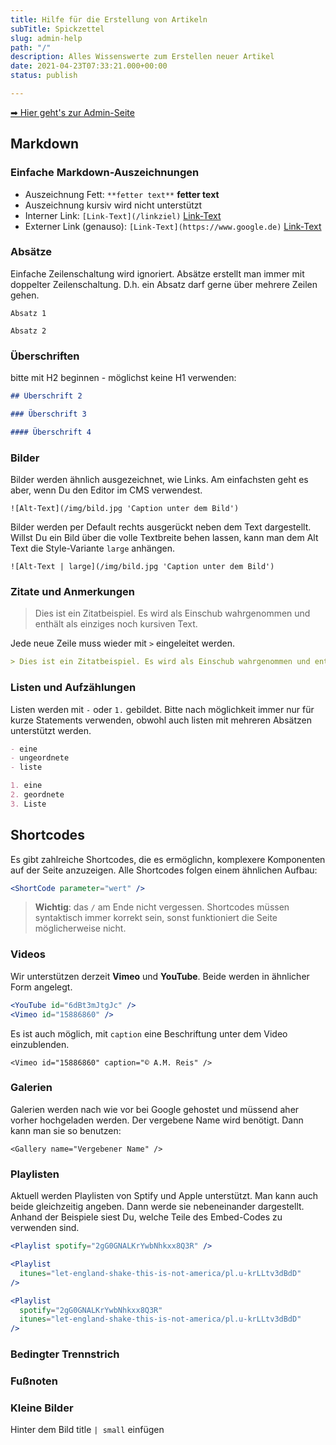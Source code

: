 ```yaml
---
title: Hilfe für die Erstellung von Artikeln
subTitle: Spickzettel
slug: admin-help
path: "/"
description: Alles Wissenswerte zum Erstellen neuer Artikel
date: 2021-04-23T07:33:21.000+00:00
status: publish

---
```

[➡ Hier geht's zur Admin-Seite](/admin)

## Markdown

### Einfache Markdown-Auszeichnungen

* Auszeichnung Fett: `**fetter text**` **fetter text**
* Auszeichnung kursiv wird nicht unterstützt
* Interner Link: `[Link-Text](/linkziel)` [Link-Text](/admin-help)
* Externer Link (genauso): `[Link-Text](https://www.google.de)` [Link-Text](https://www.google.de)

### Absätze

Einfache Zeilenschaltung wird ignoriert. Absätze erstellt man immer mit doppelter Zeilenschaltung. D.h. ein Absatz darf gerne über mehrere Zeilen gehen.

    Absatz 1
    
    Absatz 2

### Überschriften

bitte mit H2 beginnen - möglichst keine H1 verwenden:

```md
## Überschrift 2

### Überschrift 3

#### Überschrift 4
```

### Bilder

Bilder werden ähnlich ausgezeichnet, wie Links. Am einfachsten geht es aber, wenn Du den Editor im CMS verwendest.

    ![Alt-Text](/img/bild.jpg 'Caption unter dem Bild')

Bilder werden per Default rechts ausgerückt neben dem Text dargestellt. Willst Du ein Bild über die volle Textbreite behen lassen, kann man dem Alt Text die Style-Variante `large` anhängen.

    ![Alt-Text | large](/img/bild.jpg 'Caption unter dem Bild')

### Zitate und Anmerkungen

> Dies ist ein Zitatbeispiel. Es wird als Einschub wahrgenommen und enthält als einziges noch kursiven Text.

Jede neue Zeile muss wieder mit `>` eingeleitet werden.

```md
> Dies ist ein Zitatbeispiel. Es wird als Einschub wahrgenommen und enthält als einziges noch kursiven Text.
```

### Listen und Aufzählungen

Listen werden mit `-` oder `1.` gebildet. Bitte nach möglichkeit immer nur für kurze Statements verwenden, obwohl auch listen mit mehreren Absätzen unterstützt werden.

```md
- eine
- ungeordnete
- liste

1. eine
2. geordnete
3. Liste
```

## Shortcodes

Es gibt zahlreiche Shortcodes, die es ermöglichn, komplexere Komponenten auf der Seite anzuzeigen. Alle Shortcodes folgen einem ähnlichen Aufbau:

```jsx
<ShortCode parameter="wert" />
```

> **Wichtig**: das `/` am Ende nicht vergessen. Shortcodes müssen syntaktisch immer korrekt sein, sonst funktioniert die Seite möglicherweise nicht.

### Videos

Wir unterstützen derzeit **Vimeo** und **YouTube**. Beide werden in ähnlicher Form angelegt.

```jsx
<YouTube id="6dBt3mJtgJc" />
<Vimeo id="15886860" />
```

<YouTube id="6dBt3mJtgJc" />

Es ist auch möglich, mit `caption` eine Beschriftung unter dem Video einzublenden.

    <Vimeo id="15886860" caption="© A.M. Reis" />

<Vimeo id="15886860" caption="© A.M. Reis" />

### Galerien

Galerien werden nach wie vor bei Google gehostet und müssend aher vorher hochgeladen werden. Der vergebene Name wird benötigt. Dann kann man sie so benutzen:

    <Gallery name="Vergebener Name" />

### Playlisten

Aktuell werden Playlisten von Sptify und Apple unterstützt. Man kann auch beide gleichzeitig angeben. Dann werde sie nebeneinander dargestellt. Anhand der Beispiele siest Du, welche Teile des Embed-Codes zu verwenden sind.

```jsx
<Playlist spotify="2gG0GNALKrYwbNhkxx8Q3R" />

<Playlist
  itunes="let-england-shake-this-is-not-america/pl.u-krLLtv3dBdD"
/>

<Playlist
  spotify="2gG0GNALKrYwbNhkxx8Q3R"
  itunes="let-england-shake-this-is-not-america/pl.u-krLLtv3dBdD"
/>
```

<Playlist
spotify="2gG0GNALKrYwbNhkxx8Q3R"
itunes="let-england-shake-this-is-not-america/pl.u-krLLtv3dBdD"
/>

### Bedingter Trennstrich

### Fußnoten

### Kleine Bilder 

Hinter dem Bild title `| small` einfügen